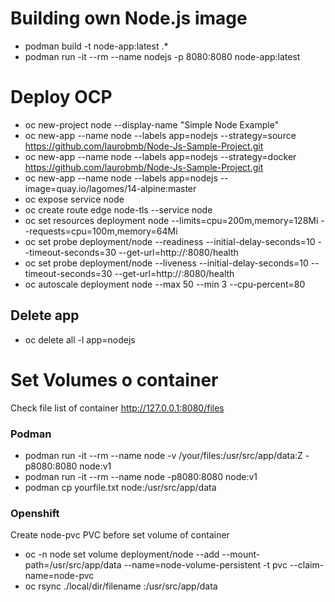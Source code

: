 # Building own Node.js image
* podman build -t node-app:latest .*
* podman run -it --rm --name nodejs -p 8080:8080 node-app:latest

# Deploy OCP
* oc new-project node --display-name "Simple Node Example"	
* oc new-app --name node --labels app=nodejs --strategy=source https://github.com/laurobmb/Node-Js-Sample-Project.git
* oc new-app --name node --labels app=nodejs --strategy=docker https://github.com/laurobmb/Node-Js-Sample-Project.git
* oc new-app --name node --labels app=nodejs --image=quay.io/lagomes/14-alpine:master
* oc expose service node
* oc create route edge node-tls --service node
* oc set resources deployment node --limits=cpu=200m,memory=128Mi --requests=cpu=100m,memory=64Mi
* oc set probe deployment/node --readiness --initial-delay-seconds=10 --timeout-seconds=30 --get-url=http://:8080/health
* oc set probe deployment/node --liveness --initial-delay-seconds=10 --timeout-seconds=30 --get-url=http://:8080/health
* oc autoscale deployment node --max 50 --min 3 --cpu-percent=80

## Delete app 
* oc delete all -l app=nodejs

# Set Volumes o container

Check file list of container http://127.0.0.1:8080/files

### Podman 
* podman run -it --rm --name node -v /your/files:/usr/src/app/data:Z -p8080:8080 node:v1 
* podman run -it --rm --name node -p8080:8080 node:v1 
* podman cp yourfile.txt node:/usr/src/app/data

### Openshift

Create node-pvc PVC before set volume of container

* oc -n node set volume deployment/node --add --mount-path=/usr/src/app/data --name=node-volume-persistent -t pvc --claim-name=node-pvc
* oc rsync  ./local/dir/filename <pod-name>:/usr/src/app/data

